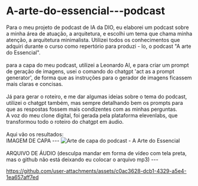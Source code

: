 # A-arte-do-essencial---podcast

Para o meu projeto de podcast de IA da DIO, eu elaborei um podcast sobre a minha área de atuação, a arquitetura, e escolhi um tema que chama minha atenção, a arquitetura minimalista.
Utilizei todos os conhecimentos que adquiri durante o curso como repertório para produzi - lo, o podcast "A arte do Essencial".<br>
<br> 
para a capa do meu podcast, utilizei a Leonardo AI, e para criar um prompt de geração de imagens, usei o comando do chatgpt 'act as a prompt generator', de forma que as instruções para o gerador de imagens ficassem mais claras e concisas.<br>
<br>
Já para gerar o roteiro, e me dar algumas ideias sobre o tema do podcast, utilizei o chatgpt também, mas sempre detalhando bem os prompts para que as respostas fossem mais condizentes com as minhas perguntas.<br>
A voz do meu clone digital, foi gerada pela plataforma elevenlabs, que transformou todo o roteiro do chatgpt em áudio.<br> 
<br>
Aqui vão os resultados:<br>
IMAGEM DE CAPA --- ![Arte de capa do podcast - A Arte do Essencial](https://github.com/user-attachments/assets/b986e12a-bff3-4f86-8923-b68125f78a22) <br>
<br>
ARQUIVO DE ÁUDIO (desculpa mandar em forma de vídeo com tela preta, mas o github não está deixando eu colocar o arquivo mp3) ---<br>

https://github.com/user-attachments/assets/c0ac3628-dcb1-4329-a5e4-1ea657aff7ed


